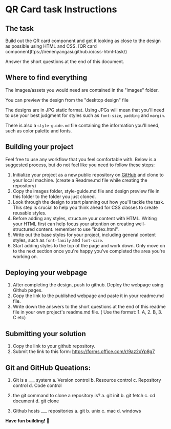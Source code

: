 #  QR Card task Instructions


## The task

Build out the QR card component and get it looking as close to the design as possible using HTML and CSS. 
[QR card component]ttps://irenenyangasi.github.io/css-html-task/)

Answer the short questions at the end of this document.


## Where to find everything

The images/assets you would need are contained in the "images" folder.

You can preview the design from the "desktop design" file

The designs are in JPG static format. Using JPGs will mean that you'll need to use your best judgment for styles such as `font-size`, `padding` and `margin`. 

There is also a `style-guide.md` file containing the information you'll need, such as color palette and fonts.

## Building your project

Feel free to use any workflow that you feel comfortable with. Below is a suggested process, but do not feel like you need to follow these steps:

1. Initialize your project as a new public repository on [GitHub](https://github.com/) and clone to your local machine. (create a Readme.md file while creating the repository)
2. Copy the images folder, style-guide.md file and design preview file in this folder to the folder you just cloned.
3. Look through the design to start planning out how you'll tackle the task. This step is crucial to help you think ahead for CSS classes to create reusable styles.
4. Before adding any styles, structure your content with HTML. Writing your HTML first can help focus your attention on creating well-structured content. remember to use "index.html".
5. Write out the base styles for your project, including general content styles, such as `font-family` and `font-size`.
6. Start adding styles to the top of the page and work down. Only move on to the next section once you're happy you've completed the area you're working on.

## Deploying your webpage

1. After completing the design, push to github. Deploy the webpage using Github pages.
2. Copy the link to the published webpage and paste it in your readme.md file.
3. Write down the answers to the short questions at the end of this readme file in your own project's readme.md file. ( Use the format: 1. A,  2. B, 3. C etc)


## Submitting your solution

1. Copy the link to your github repository.
2. Submit the link to this form: https://forms.office.com/r/9az2xYp8g7


## Git and GitHub Queations:

1. Git is a ___ system
  a. Version control
  b. Resource control
  c. Repository control
  d. Code control

2. the git command to clone a repository is?
  a. git init
  b. git fetch
  c. cd  document
  d. git clone

3. Github hosts ___ repositories
  a. git
  b. unix
  c. mac
  d. windows




**Have fun building!** 🚀
